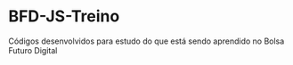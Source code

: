 # BFD-JS-Treino
Códigos desenvolvidos para estudo do que está sendo aprendido no Bolsa Futuro Digital
